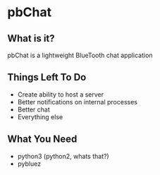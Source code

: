 # pbChat

## What is it?
pbChat is a lightweight BlueTooth chat application

## Things Left To Do
* Create ability to host a server
* Better notifications on internal processes
* Better chat
* Everything else

## What You Need
* python3 (python2, whats that?)
* pybluez
